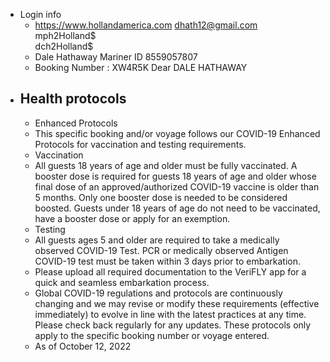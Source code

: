 - Login info
	- https://www.hollandamerica.com
	  dhath12@gmail.com  
	  mph2Holland$  
	  dch2Holland$
	- Dale Hathaway
	  Mariner ID 8559057807
	- Booking Number : XW4R5K
	  Dear DALE HATHAWAY
- Health protocols
	-
	- Enhanced Protocols
	- This specific booking and/or voyage follows our COVID-19 Enhanced Protocols for vaccination and testing requirements.
	- Vaccination
	- All guests 18 years of age and older must be fully vaccinated. A booster dose is required for guests 18 years of age and older whose final dose of an approved/authorized COVID-19 vaccine is older than 5 months.
	    Only one booster dose is needed to be considered boosted.
	    Guests under 18 years of age do not need to be vaccinated, have a booster dose or apply for an exemption.
	- Testing
	- All guests ages 5 and older are required to take a medically observed COVID-19 Test.
	        PCR or medically observed Antigen COVID-19 test must be taken within 3 days prior to embarkation.
	- Please upload all required documentation to the VeriFLY app for a quick and seamless embarkation process.
	- Global COVID-19 regulations and protocols are continuously changing and we may revise or modify these requirements (effective immediately) to evolve in line with the latest practices at any time. Please check back regularly for any updates. These protocols only apply to the specific booking number or voyage entered.
	- As of October 12, 2022